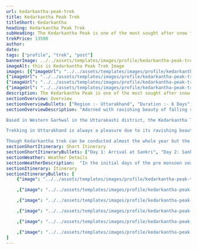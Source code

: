 ```yaml
--- 
url: kedarkantha-peak-trek
title: Kedarkantha Peak Trek
titleShort: Kedarkantha
heading: Kedarkantha Peak Trek
subHeading: The Kedarkantha Peak is one of the most sought after snow trekking destinations in India.
trekPrice: 13500
author: 
date: 
tags: ["profile", "trek", "post"]
bannerImage: ../../assets/templates/images/profile/kedarkantha-peak-trek/kedarkantha-peak-trek-profile-header.jpg
imageAlt: this is Kedarkantha Peak Trek Image
images: [{"imageUrl": "../../assets/templates/images/profile/kedarkantha-peak-trek/kedarkantha-peak-trek-1.jpg", "imageAlt": "Kedarkantha Image 1"}, {"imageUrl": "../../assets/templates/images/profile/kedarkantha-peak-trek/kedarkantha-peak-trek-2.jpg", "imageAlt": "Kedarkantha Image 2"},
{"imageUrl": "../../assets/templates/images/profile/kedarkantha-peak-trek/kedarkantha-peak-trek-3.jpg", "imageAlt": "Kedarkantha Image 3"},
{"imageUrl": "../../assets/templates/images/profile/kedarkantha-peak-trek/kedarkantha-peak-trek-4.jpg", "imageAlt": "Kedarkantha Image 4"},
{"imageUrl": "../../assets/templates/images/profile/kedarkantha-peak-trek/kedarkantha-peak-trek-5.jpg", "imageAlt": "Kedarkantha Image 5"}]
description: The Kedarkantha Peak is one of the most sought after snow trekking destinations in India. | Trek with HIMALAYAN HIKING CLUB
sectionOverview: Overview
sectionOverviewBullets: ["Region :- Uttarakhand", "Duration :- 6 Days", "Grade :- Easy To Moderate", "Max Altitude :- 12,500 Ft.", "Approx Trekking Km :- 33 Kms"]
sectionOverviewDescription: "Adorned with ravishing beauty of falling snow and fringed with pine trees, The Kedarkantha Peak is one of the most sought after snow trekking destinations in India. With falling winter snow it’s a mesmerizing pictorial view and what’s more attractive, is the view of the Mighty Himalayas from the trails right to the top. Nestled at a height of 3810 meters which is about 12,500 feet this is an ideal trekking trail which covers a consolidated distance of 20 kms. The distance is not much and the trekking trail is neither very difficult which enables even the first time trekkers to set on the adventure and enjoy the beauty of nature at its best. With charming and captivating sights of snow clapped Himalayas, the verdant greenery, lush landscapes, myriad collection of flora, frozen ponds, to the sights of mesmerizing peaks, this trek have all the delightful marvels that a trekker wish to experience and view in his journey. Not only for the adventure seekers and trekkers, to enjoy thrilling challenges, the Kedarkantha Trek is an ideal destination for the nature lovers to bask in the beauty of undisturbed nature and enjoy delightful and blissful moments with exhilarating experiences.

Based in Western Garhwal in the Uttarakashi district, the Kedarkantha Trek is known for being one of the easy treks of the country which can be attended by people who are in experienced trekkers and have no knowledge of prior trekking. However physical fitness is required where one should be able to jog at least for 4 kms in 30 minutes before committing for the trekking tour. As the altitude rises the air becomes thin and people needs to carry backpacks too, which can all be very difficult, without proper physical fitness. 

Trekking in Uttarakhand is always a pleasure due to its ravishing beauty and panoramic natural views that cannot be matched with any other destinations within the country. But among all the fascinating locations and thrilling trekking sites available it is the snow treks of Kedarkantha which inspires every trekker a lot. In fact it has a lot of reasons of being such a terrific trek which makes it so popular among the enthusiastic travelers. The very first reason is the availability of snow till the end of April making it one of the best winter trek destination of all. And what more one can view the lovely snows at a height of only 10,000 feet lying at the base of the pine trees. The next reason for its popularity is the lovely campsites, where every site is unique in its own way and does not match the beauty with any other campsites in the journey. Another beauty of this trekking trail is that it starts from dense pine forest where one can begin the trekking trail walking over the bed brown dried leaves creating a unique experience and a magnificent view that is absolutely unparallel. Last but not the least is the splendid jaw dropping breath taking view of the famous snow clapped mountain summits that comes into view as soon as one steps in Kedarkantha base and the view gets more stunning which each step towards the summit. In a whole the trekking tour promises refreshing and heart filled pleasure which makes the destination so attractive to millions of visitors throughout the year.

Though Kedarkantha trek can be conducted almost the whole year but the aspiring views that it provides in the winter months from December to April cannot be compared with summer times. The snow clapped trekking trails and the buckets of snow at the base of the pine trees are a fascinating beauty to savor and which remains only available during the winter days. In fact for the locals the winter months are a time for rejoice and they enjoy with a number of festivals during this time. However it is better to avoid the monsoon time for trekking in these trail."
sectionShortItinerary: Short Itinerary
sectionShortItineraryBullets: ["Day 1: Arrival at Sankri", "Day 2: Sankri to Juda-ka-Talab", "Day 3: Juda-ka-Talab to Kedarkantha Base", "Day 4: Kedarkantha base to Kedarkantha peak; descend to Hargaon camp", "Day 5: Hargaon camp to Sankri", "Day 6: Departure day (Sankri to Dehradun)", "<strong>Note:</strong> On Day 6, you’ll reach Dehradun between 6 pm and 7 pm. You can book your travel any time after 8 pm."]
sectionWeather: Weather Details
sectionWeatherDescription:  "In the initial days of the pre monsoon season (May-Jun) there will be snow along the latter part of the trail which generally melts by end June. Days are going to be sunny and warm (12-20 °C) while the night temperature at the highest campsite would be in the range of -2 to 6 °C. In the post monsoon season (Sep-Oct) there is hardly any snow at the start with possibility of snowfall towards the end of the season, which also melts very fast. The days are sunny with temperatures hovering around (10-16 °C) the evenings start getting cold with the onset of October and nights are comparatively colder (- 5 to 5 °C).<br>Please keep in mind that the above information is not exact and does not account for sudden changes. Whatever the temperatures and conditions rest assured we will be prepared to handle it with ease as we use equipment of very high specifications."
sectionItinerary: Itinerary
sectionItineraryBullets: [
    {"image": "../../assets/templates/images/profile/kedarkantha-peak-trek/kedarkantha-peak-trek-day-1.jpg","imageAlt": "kedarkantha peak trek day 1", "heading": "Day 1: Arrival at Sankri", "description": "The exotic and fascinating Kedarkantha Trek commences from Dehradun city. The trekkers for the trip should reach Dehradun on the day before the trip commences or before 6am of the commencing date. The trekkers will be received warmly by the authorized personal from Dehradun at 6:30am for a onward journey to Sankri. Sankri is located at a distance of 220kms on the National Highway 123. It’s a long scenic drive on a Tata Sumo or a similar vehicle providing absolute comfort to the trekkers so that they can enjoy the beauty of the location. It is the scenic surroundings which increases the pleasure of reaching the destination and exhilarates the joy of the thrilling tour that remains yet to be experienced. The journey is a long one and takes about evening to reach the destination. In the midst one can enjoy the lunch break at the popular eateries having some local food and homemade spices. The last 22 kms to Sankri is all the more exciting since it travels through Govind National Park which is famous for its avid collection of flora typical of this region and not found in any other location of the country. The expected time to reach Sankri is 5 pm but since in some areas the roads are a little bumpy and rough, the time can be a little longer. However on reaching the destination one can check in to the prior booked hotel and our representative can help with the check in formalities. After freshening up, since the evening is free for leisure one can enjoy indoors and relax or can set out to explore the beautiful Sankri village where there are local shops and small market selling mostly daily goods and a collection of few dhabas. The BSNL network is quite erratic here so getting the phone lines can be a little difficult. However the scenic beauty of the setting sun on the Greater Himalayas from Sankri is a fabulous sight to savor. One can have dinner at the hotel premises or can enjoy dinner at the dhabas to taste some local flavors and experience the cuisine of the area. Overnight stay at the hotel."}

    ,{"image": "../../assets/templates/images/profile/kedarkantha-peak-trek/kedarkantha-peak-trek-day-2.jpg","imageAlt": "kedarkantha peak trek day 2", "heading": "Day 2: Sankri to Juda-ka-Talab", "description": "Though the tour starts from Dehradun but the trekking trip commences from Sankri only. Having an early start after a healthy breakfast at the hotel it’s a journey straight towards Juda Ka Talab which is based at an altitude of 9100 feet. It’s a 4km trekking journey and the approximate time for reaching the same is around 5 hours. The journey begins by moving out of Sankri village through an extension called Sor. Once the village is crossed the road takes a wide curve and climbs sharply. Moving along the stream this is the road that moves towards the Kedarkantha. The initial climb would be climbing several bridges through dense forest trees and thick carpet of maple and pine leaves all brown in color. It’s an exquisite vision and a pictorial view that leaves all mesmerized. The trail is wide and one can hear the sounds of running streams all through but may not be in view till much further. On the way one can view remote villages where women and kids are found carrying bundles of wooden logs, wooden sticks and dry leaves to utilize them for household cooking and setting up night fire. While crunching the dried maple and oak leaves on the way up one can also view Himalayan Languars swinging from one branch of trees to another. Though they are somewhat a shy animal it’s difficult to have a gallant view of them as they move quickly from the vision’s range. Apart from this, boars, martens and hares can also be spotted in this region. The scenario however changes a lot in the summer months when the luscious meadows remain verdant green with hilly flowers of unique kind. Crossing few streams and continuing through the trail and rising sharp through dense oaks one can reach the beautiful pictorial spot of Jadu Ka Talab which can never be missed by any trekker due to its sharp contrasting and unique beauty. Jadu Ka talab is a too perfect a destination. The sharp contrast of a giant lake on the left and thick pine and oak forest on the right is a fascinating setting the lap of Mother Nature and an ideal campsite to spend a perfect evening. One can engage in activities like photography or nature walk to explore the area at the best. At the night time campfire can also be a good idea to share the light supper some warm drinks underneath the clear sky. The night sky however is a treat to the eyes with bright and shining stars creating a magnificent aura which is enjoyable for all trekkers. Overnight sleep is arranged in tents."}

    ,{"image": "../../assets/templates/images/profile/kedarkantha-peak-trek/kedarkantha-peak-trek-day-3.jpg","imageAlt": "kedarkantha peak trek day 3", "heading": "Day 3: Juda-ka-Talab to Kedarkantha Base", "description": "The intoxicating journey continues day where the trekkers are destined to trek towards Kedarkantha base which lies at an altitude of 11, 250 feet. The distance from Jadu Ka Talab to this destination is about 4kms and in a moderate speed it takes about 2.5 hours to reach the place. After having the morning breakfast set out for the next journey where the trail is somewhat straight forward and quite visible. The track again begins through dense forests of pine and oak trees only and through steep ridge and much more dense areas. In this trail one will come across many shepherd huts in open meadows which are equally delightful to see. At an altitude of about 10,400 feet one can visualize traces of snow in and around the track only if it is the winter months trekking. With winding roads meandering through dry oak forests, stretched meadows and through lanes around shepherd huts the trail continues to Kedarkantha Base. In the midst one can take a long break to reenergize the body and get the enthralling view of natural extravaganza in the area. Just before reaching the Kedarkantha Base one can enjoy the fascinating views of arc shaped range of snow clapped mountains comprising of Bandarpoonch, Swargarohini, Kala Nag and Ranglana standing out proudly showcasing their beauty. After reaching the base, set up the tent in a preferred selected place which is open and one can enjoy a clear view of the night sky. However it is advisable to be based in close group rather than in much scattered way in the dark. The evening sky is equally beautiful with glowing stars and shining planets ornamenting the sun. As the night grows the sight becomes more charming with the Milky way stretching from one end to the other, the dense network of stars and glistening peak of the mountain all come together to provide an awe striking view that remains imprinted in mind. However in such a height it is possible to cold waves so proper woolens should be carried for protection. Overnight sleep at the tent."}

    ,{"image": "../../assets/templates/images/profile/kedarkantha-peak-trek/kedarkantha-peak-trek-day-4.jpg","imageAlt": "kedarkantha peak trek day 4", "heading": "Day 4: Kedarkantha base to Kedarkantha peak; descend to Hargaon camp", "description": "The fourth day of the trek is destined to conquer the Kedarnath Peak. Today the trekkers need to hike an elevation from 11,250 feet to 12,500 feet. The schedule of the day includes hiking to Kedarkantha peak and then again descending back till Hargaon camp which is based at 8900 feet. The total journey comprises of 6kms altogether and takes about 7 hours of time in a moderate speed. Ideally it is a long day but the excitement of the journey and conquering the peak would be far greater and much more worthy in compared to the challenges that lay ahead for the visitors. The day begins early with a filling breakfast and enjoying the sunrise from the Kedarkantha meadows which is a simply amazing, pure and divine. One can bask in the first rays of the morning sun and gain as much energize possible for the day ahead. One can even visualize the beautiful peak from these meadows which elevates the excitement. The way to the top can be made through several trails but it is better to take the main trail as its keep rising at an even level. On this route, the trekkers need to again cover a few portions of oak forest but the journey through this trail is much easier and faster. Climbing through the forest till its end , one can find the Kedarkantha peak much closer. Towards the end of the trail and close to the top the trek becomes a little difficult and can be a little strenuous especially for the first time trekkers. However the view from the top and the amazing location is worth the effort. At the top of the peak there is a beautiful yet small temple dedicated to Lord Shiva and goddess Parvati. There is a small shrine of Lord Ganesh too. The arresting 360 view of the snow clad peaks of Uttarakhand is intoxicating and beyond words to be penned down. One can relax at the top for some time and enjoy the magical beauty of nature and then descend towards base camp by noon time. After reaching the camp take a break for lunch and refreshments. Once relaxed, set out for descending furthermore to Hargaon camp. This time again, it’s a journey back through dense oak forests, pine and maple trees, shepherd huts and frozen streams. Savoring the beauty of the location and enjoying the regular clearings, which is unique of Kedarkantha trip descend further to Horegaon campsite. On reaching the campsites set the tent and mark the end of another delightful day with dinner and overnight sleep at the tent. However for the enthusiasts travelers there’s option of setting up a campfire here and enjoying the night time ambience chatting and having good time with the journey friends together."}

    ,{"image": "../../assets/templates/images/profile/kedarkantha-peak-trek/kedarkantha-peak-trek-day-5.jpg","imageAlt": "kedarkantha peak trek day 5", "heading": "Day 5: Hargaon camp to Sankri", "description": "Today the schedule is marked for descending further to Sankri which descending from 8900 feet to 6400 feet. The time for descending this approximately 6 kms long trail takes about 4 hours or more at a moderate speed. The first morning sun from Horegaon campsite is the nexus of thick wood pine forest is equally beautiful. After having the breakfast, pack the backpack to descend furthermore through a more clearly marked well paved pathway, laden with small stones. Meandering through rich dense pine forests one can view the sight of streams flowing by in a slow and steady way. One can fill in water here for the rest of the track. A little further down the trail comes to a ridge from where it gives a splendid view of Har ki Dun valley or the Valley of Gods in its blissful and harmonious view. One can explore the place more and enjoy photographing the lovely valley from the distance. One can also enjoy the sights of the lovely flora and fauna and take quick snaps of the same to retain the memories of the beautiful placed captured for future. Descending a furthermore through the dense forests one can see the first signs of habitation and by evening one can reach Sankri. The last 2500 feet is filled with dense pine forests. On reaching the base, get back to the hotel and freshen up and get settled for the day. If the enthusiasm stays, one can again get out exploring the village to collect some local items to keep as a souvenir of the location. Though not many products are available here but one can always have small hand made goods, wooden toys and wooden home décor items for friends and families. Get to know the locals and know more about their lifestyle here. Life moves at a slow pace in Sankri which is home for about 120 families. Potatoes, rice and apples are the main ingredients here and people leave in wooden houses to protect from colder weather. The belief in religion is quite strong here and regular melas or fairs are organized here with entertainment being done with folk songs and native dance. Dinner can be tasted at the dhabas based here serving local food or one can enjoy delicious North Indian and Western cuisine at the hotel premises. Overnight stay at the hotel."}

    ,{"image": "../../assets/templates/images/profile/kedarkantha-peak-trek/kedarkantha-peak-trek-day-6.jpg","imageAlt": "kedarkantha peak trek day 6", "heading": "Day 6: Departure day (Sankri to Dehradun)", "description": "The last day of the trip is the departure day where the trekkers need to travel back to Dehradun. Tata Sumo or a similar make car will be provided for a travel back of 220 kms to the city. Start the day early by enjoying the morning sun once again from Sankri and then enjoy a healthy and relishing breakfast at the hotel. Pack the bags and take all the belongings and check out of the hotel by 8 am approximately so that the journey to Dehradun can be started early. The distance takes about 10 hours to reach excluding the break times so the earlier one starts its always the better. The return will again be through NH123, though there are other routes available too through Mori Sankari Road or through NH72. However it’s better to take the initial NH123 route only as it is the shortest and have much less traffic. Scenic ambience and lovely surroundings mark the roads back to Dehradun city. Cherish the picturesque beauty of the location, the avid beauty of nature, the stretched landscapes, the verdant meadows and splendid ambience that pleases the heart in every way. The best part of the trip, is that the trip is well balanced and smartly packaged so that travellers get ample rest and relaxation and enjoy the beauty at every stop without hurrying at any place. It is a trip well designed to take care of the comfort and facilities of the travellers. The trip back to Dehradun reaches around 7 o clock evening time. The vacationers can be off boarded either at the railway station or at the airport as per their requirement. From here they can plan the next journey by booking a travel well after 8 pm. For all those who wish to stay in Dehradun and enjoy the place for a day or more can book a hotel in the city and spend some more lovely days in midst the beautiful Himalayas."}
]
---
```

